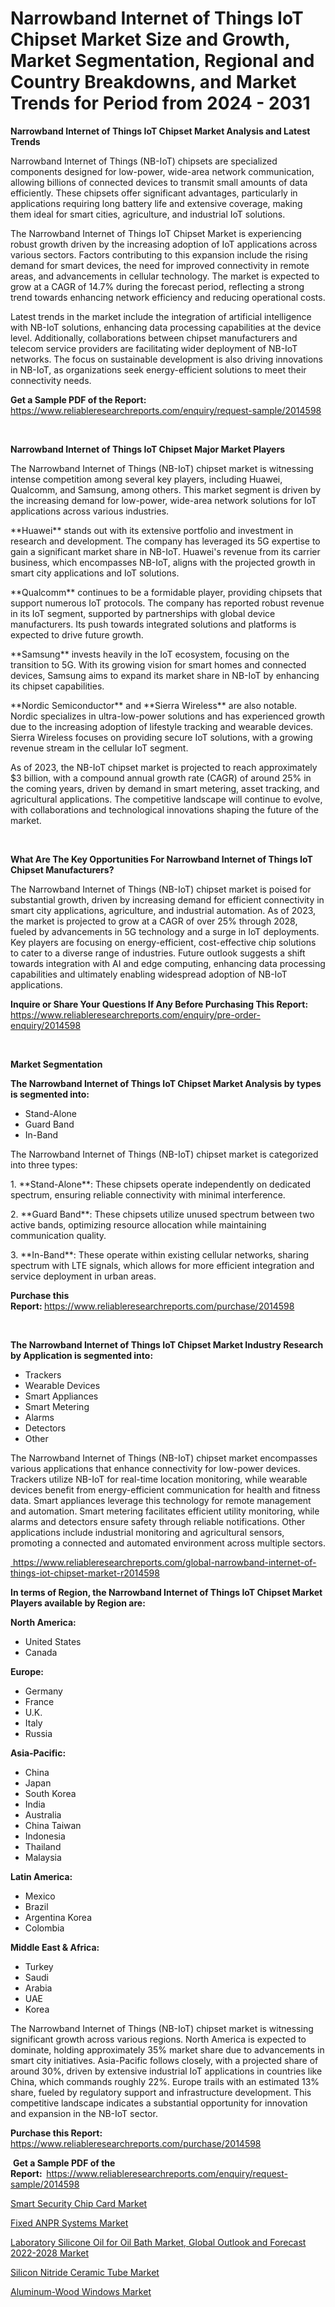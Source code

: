 <p><h1>Narrowband Internet of Things IoT Chipset Market Size and Growth, Market Segmentation, Regional and Country Breakdowns, and Market Trends for Period from 2024 -  2031</h1></p><p><strong>Narrowband Internet of Things IoT Chipset Market Analysis and Latest Trends</strong></p>
<p><p>Narrowband Internet of Things (NB-IoT) chipsets are specialized components designed for low-power, wide-area network communication, allowing billions of connected devices to transmit small amounts of data efficiently. These chipsets offer significant advantages, particularly in applications requiring long battery life and extensive coverage, making them ideal for smart cities, agriculture, and industrial IoT solutions.</p><p>The Narrowband Internet of Things IoT Chipset Market is experiencing robust growth driven by the increasing adoption of IoT applications across various sectors. Factors contributing to this expansion include the rising demand for smart devices, the need for improved connectivity in remote areas, and advancements in cellular technology. The market is expected to grow at a CAGR of 14.7% during the forecast period, reflecting a strong trend towards enhancing network efficiency and reducing operational costs.</p><p>Latest trends in the market include the integration of artificial intelligence with NB-IoT solutions, enhancing data processing capabilities at the device level. Additionally, collaborations between chipset manufacturers and telecom service providers are facilitating wider deployment of NB-IoT networks. The focus on sustainable development is also driving innovations in NB-IoT, as organizations seek energy-efficient solutions to meet their connectivity needs.</p></p>
<p><strong>Get a Sample PDF of the Report:&nbsp;</strong> <a href="https://www.reliableresearchreports.com/enquiry/request-sample/2014598?utm_campaign=36&utm_medium=2&utm_source=Github&utm_content=ia&utm_term=26102024&utm_id=narrowband-internet-of-things-iot-chipset">https://www.reliableresearchreports.com/enquiry/request-sample/2014598</a></p>
<p>&nbsp;</p>
<p><strong>Narrowband Internet of Things IoT Chipset Major Market Players</strong></p>
<p><p>The Narrowband Internet of Things (NB-IoT) chipset market is witnessing intense competition among several key players, including Huawei, Qualcomm, and Samsung, among others. This market segment is driven by the increasing demand for low-power, wide-area network solutions for IoT applications across various industries.</p><p>**Huawei** stands out with its extensive portfolio and investment in research and development. The company has leveraged its 5G expertise to gain a significant market share in NB-IoT. Huawei's revenue from its carrier business, which encompasses NB-IoT, aligns with the projected growth in smart city applications and IoT solutions.</p><p>**Qualcomm** continues to be a formidable player, providing chipsets that support numerous IoT protocols. The company has reported robust revenue in its IoT segment, supported by partnerships with global device manufacturers. Its push towards integrated solutions and platforms is expected to drive future growth.</p><p>**Samsung** invests heavily in the IoT ecosystem, focusing on the transition to 5G. With its growing vision for smart homes and connected devices, Samsung aims to expand its market share in NB-IoT by enhancing its chipset capabilities.</p><p>**Nordic Semiconductor** and **Sierra Wireless** are also notable. Nordic specializes in ultra-low-power solutions and has experienced growth due to the increasing adoption of lifestyle tracking and wearable devices. Sierra Wireless focuses on providing secure IoT solutions, with a growing revenue stream in the cellular IoT segment.</p><p>As of 2023, the NB-IoT chipset market is projected to reach approximately $3 billion, with a compound annual growth rate (CAGR) of around 25% in the coming years, driven by demand in smart metering, asset tracking, and agricultural applications. The competitive landscape will continue to evolve, with collaborations and technological innovations shaping the future of the market.</p></p>
<p>&nbsp;</p>
<p><strong>What Are The Key Opportunities For Narrowband Internet of Things IoT Chipset Manufacturers?</strong></p>
<p><p>The Narrowband Internet of Things (NB-IoT) chipset market is poised for substantial growth, driven by increasing demand for efficient connectivity in smart city applications, agriculture, and industrial automation. As of 2023, the market is projected to grow at a CAGR of over 25% through 2028, fueled by advancements in 5G technology and a surge in IoT deployments. Key players are focusing on energy-efficient, cost-effective chip solutions to cater to a diverse range of industries. Future outlook suggests a shift towards integration with AI and edge computing, enhancing data processing capabilities and ultimately enabling widespread adoption of NB-IoT applications.</p></p>
<p><strong>Inquire or Share Your Questions If Any Before Purchasing This Report:</strong> <a href="https://www.reliableresearchreports.com/enquiry/pre-order-enquiry/2014598?utm_campaign=36&utm_medium=2&utm_source=Github&utm_content=ia&utm_term=26102024&utm_id=narrowband-internet-of-things-iot-chipset">https://www.reliableresearchreports.com/enquiry/pre-order-enquiry/2014598</a></p>
<p>&nbsp;</p>
<p><strong>Market Segmentation</strong></p>
<p><strong>The Narrowband Internet of Things IoT Chipset Market Analysis by types is segmented into:</strong></p>
<p><ul><li>Stand-Alone</li><li>Guard Band</li><li>In-Band</li></ul></p>
<p><p>The Narrowband Internet of Things (NB-IoT) chipset market is categorized into three types: </p><p>1. **Stand-Alone**: These chipsets operate independently on dedicated spectrum, ensuring reliable connectivity with minimal interference.</p><p>  </p><p>2. **Guard Band**: These chipsets utilize unused spectrum between two active bands, optimizing resource allocation while maintaining communication quality.</p><p>  </p><p>3. **In-Band**: These operate within existing cellular networks, sharing spectrum with LTE signals, which allows for more efficient integration and service deployment in urban areas.</p></p>
<p><strong>Purchase this Report:&nbsp;</strong><a href="https://www.reliableresearchreports.com/purchase/2014598?utm_campaign=36&utm_medium=2&utm_source=Github&utm_content=ia&utm_term=26102024&utm_id=narrowband-internet-of-things-iot-chipset">https://www.reliableresearchreports.com/purchase/2014598</a></p>
<p>&nbsp;</p>
<p><strong>The Narrowband Internet of Things IoT Chipset Market Industry Research by Application is segmented into:</strong></p>
<p><ul><li>Trackers</li><li>Wearable Devices</li><li>Smart Appliances</li><li>Smart Metering</li><li>Alarms</li><li>Detectors</li><li>Other</li></ul></p>
<p><p>The Narrowband Internet of Things (NB-IoT) chipset market encompasses various applications that enhance connectivity for low-power devices. Trackers utilize NB-IoT for real-time location monitoring, while wearable devices benefit from energy-efficient communication for health and fitness data. Smart appliances leverage this technology for remote management and automation. Smart metering facilitates efficient utility monitoring, while alarms and detectors ensure safety through reliable notifications. Other applications include industrial monitoring and agricultural sensors, promoting a connected and automated environment across multiple sectors.</p></p>
<p><a href="https://www.reliableresearchreports.com/global-narrowband-internet-of-things-iot-chipset-market-r2014598?utm_campaign=36&utm_medium=2&utm_source=Github&utm_content=ia&utm_term=26102024&utm_id=narrowband-internet-of-things-iot-chipset">&nbsp;https://www.reliableresearchreports.com/global-narrowband-internet-of-things-iot-chipset-market-r2014598</a></p>
<p><strong>In terms of Region, the Narrowband Internet of Things IoT Chipset Market Players available by Region are:</strong></p>
<p>
    <p> <strong> North America: </strong>
        <ul>
            <li>United States</li>
            <li>Canada</li>
        </ul>
        </p> 
    <p> <strong> Europe: </strong>
        <ul>
            <li>Germany</li>
            <li>France</li>
            <li>U.K.</li>
            <li>Italy</li>
            <li>Russia</li>
        </ul>
        </p> 
    <p> <strong> Asia-Pacific: </strong>
        <ul>
            <li>China</li>
            <li>Japan</li>
            <li>South Korea</li>
            <li>India</li>
            <li>Australia</li>
            <li>China Taiwan</li>
            <li>Indonesia</li>
            <li>Thailand</li>
            <li>Malaysia</li>
        </ul>
        </p> 
    <p> <strong> Latin America: </strong>
        <ul>
            <li>Mexico</li>
            <li>Brazil</li>
            <li>Argentina Korea</li>
            <li>Colombia</li>
        </ul>
        </p> 
    <p> <strong> Middle East & Africa: </strong>
        <ul>
            <li>Turkey</li>
            <li>Saudi</li>
            <li>Arabia</li>
            <li>UAE</li>
            <li>Korea</li>
        </ul>
    </p>
    </p>
<p><p>The Narrowband Internet of Things (NB-IoT) chipset market is witnessing significant growth across various regions. North America is expected to dominate, holding approximately 35% market share due to advancements in smart city initiatives. Asia-Pacific follows closely, with a projected share of around 30%, driven by extensive industrial IoT applications in countries like China, which commands roughly 22%. Europe trails with an estimated 13% share, fueled by regulatory support and infrastructure development. This competitive landscape indicates a substantial opportunity for innovation and expansion in the NB-IoT sector.</p></p>
<p><strong>Purchase this Report: </strong><a href="https://www.reliableresearchreports.com/purchase/2014598?utm_campaign=36&utm_medium=2&utm_source=Github&utm_content=ia&utm_term=26102024&utm_id=narrowband-internet-of-things-iot-chipset">https://www.reliableresearchreports.com/purchase/2014598</a></p>
<p>&nbsp;<strong>Get a Sample PDF of the Report:&nbsp;&nbsp;</strong><a href="https://www.reliableresearchreports.com/enquiry/request-sample/2014598?utm_campaign=36&utm_medium=2&utm_source=Github&utm_content=ia&utm_term=26102024&utm_id=narrowband-internet-of-things-iot-chipset">https://www.reliableresearchreports.com/enquiry/request-sample/2014598</a></p>
<p><strong></strong></p>
<p><p><a href="https://github.com/GRUBBSCHARLES/Market-Research-Report-List-1/blob/main/smart-security-chip-card-market.md?utm_campaign=36&utm_medium=2&utm_source=Github&utm_content=ia&utm_term=26102024&utm_id=narrowband-internet-of-things-iot-chipset">Smart Security Chip Card Market</a></p><p><a href="https://github.com/HaroldWalker405/Market-Research-Report-List-1/blob/main/fixed-anpr-systems-market.md?utm_campaign=36&utm_medium=2&utm_source=Github&utm_content=ia&utm_term=26102024&utm_id=narrowband-internet-of-things-iot-chipset">Fixed ANPR Systems Market</a></p><p><a href="https://www.linkedin.com/pulse/laboratory-silicone-oil-bath-market-global-outlook-forecast-moo8e?utm_campaign=36&utm_medium=2&utm_source=Github&utm_content=ia&utm_term=26102024&utm_id=narrowband-internet-of-things-iot-chipset">Laboratory Silicone Oil for Oil Bath Market, Global Outlook and Forecast 2022-2028 Market</a></p><p><a href="https://issuu.com/reportprime-2/docs/silicon-nitride-ceramic-tube-market_5ec731f2cd7397?utm_campaign=36&utm_medium=2&utm_source=Github&utm_content=ia&utm_term=26102024&utm_id=narrowband-internet-of-things-iot-chipset">Silicon Nitride Ceramic Tube Market</a></p><p><a href="https://issuu.com/reportprime-2/docs/aluminum-wood-windows-market-size-2_ca3d5b3a5354c0?utm_campaign=36&utm_medium=2&utm_source=Github&utm_content=ia&utm_term=26102024&utm_id=narrowband-internet-of-things-iot-chipset">Aluminum-Wood Windows Market</a></p></p>